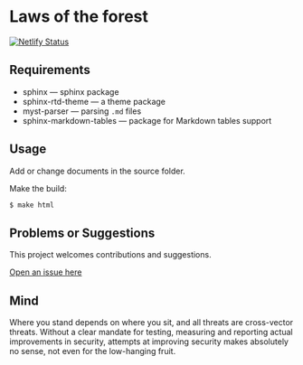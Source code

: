 # Laws of the forest

[![Netlify Status](https://api.netlify.com/api/v1/badges/0e36347c-3474-4801-8138-74c3829b9dd7/deploy-status)](https://app.netlify.com/sites/stellular-fudge-960ef4/deploys)

## Requirements

* sphinx — sphinx package
* sphinx-rtd-theme — a theme package
* myst-parser — parsing `.md` files
* sphinx-markdown-tables — package for Markdown tables support

## Usage

Add or change documents in the source folder.

Make the build:
```bash
$ make html
```

## Problems or Suggestions

This project welcomes contributions and suggestions. 

[Open an issue here](https://github.com/tymyrddin/purple/issues)

## Mind
Where you stand depends on where you sit, and all threats are cross-vector threats. Without a clear mandate for testing, measuring and reporting actual improvements in security, attempts at improving security makes absolutely no sense, not even for the low-hanging fruit.  

